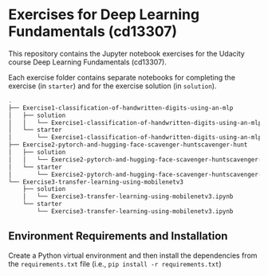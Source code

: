 # Exercises for Deep Learning Fundamentals (cd13307)

This repository contains the Jupyter notebook exercises for the Udacity course Deep Learning Fundamentals (cd13307).

Each exercise folder contains separate notebooks for completing the exercise (in `starter`) and for the exercise solution (in `solution`).

```bash
.
├── Exercise1-classification-of-handwritten-digits-using-an-mlp
│   ├── solution
│   │   └── Exercise1-classification-of-handwritten-digits-using-an-mlp.ipynb
│   └── starter
│       └── Exercise1-classification-of-handwritten-digits-using-an-mlp.ipynb
├── Exercise2-pytorch-and-hugging-face-scavenger-huntscavenger-hunt
│   ├── solution
│   │   └── Exercise2-pytorch-and-hugging-face-scavenger-huntscavenger-hunt.ipynb
│   └── starter
│       └── Exercise2-pytorch-and-hugging-face-scavenger-huntscavenger-hunt.ipynb
└── Exercise3-transfer-learning-using-mobilenetv3
    ├── solution
    │   └── Exercise3-transfer-learning-using-mobilenetv3.ipynb
    └── starter
        └── Exercise3-transfer-learning-using-mobilenetv3.ipynb
```

## Environment Requirements and Installation

Create a Python virtual environment and then install the dependencies from the `requirements.txt` file (i.e., `pip install -r requirements.txt`)
